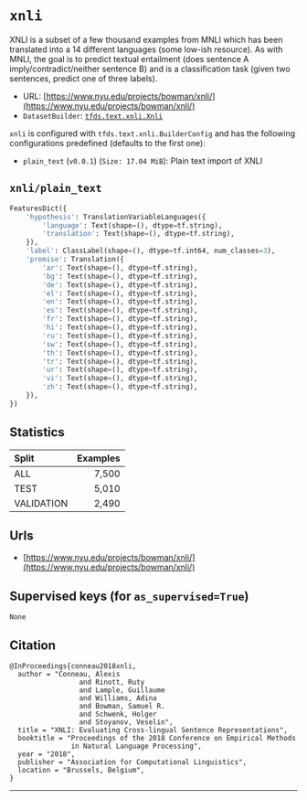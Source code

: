 <div itemscope itemtype="http://schema.org/Dataset">
  <div itemscope itemprop="includedInDataCatalog" itemtype="http://schema.org/DataCatalog">
    <meta itemprop="name" content="TensorFlow Datasets" />
  </div>
  <meta itemprop="name" content="xnli" />
  <meta itemprop="description" content="XNLI is a subset of a few thousand examples from MNLI which has been translated&#10;into a 14 different languages (some low-ish resource). As with MNLI, the goal is&#10;to predict textual entailment (does sentence A imply/contradict/neither sentence&#10;B) and is a classification task (given two sentences, predict one of three&#10;labels).&#10;" />
  <meta itemprop="url" content="https://www.tensorflow.org/datasets/catalog/xnli" />
  <meta itemprop="sameAs" content="https://www.nyu.edu/projects/bowman/xnli/" />
</div>

# `xnli`

XNLI is a subset of a few thousand examples from MNLI which has been translated
into a 14 different languages (some low-ish resource). As with MNLI, the goal is
to predict textual entailment (does sentence A imply/contradict/neither sentence
B) and is a classification task (given two sentences, predict one of three
labels).

*   URL:
    [https://www.nyu.edu/projects/bowman/xnli/](https://www.nyu.edu/projects/bowman/xnli/)
*   `DatasetBuilder`:
    [`tfds.text.xnli.Xnli`](https://github.com/tensorflow/datasets/tree/master/tensorflow_datasets/text/xnli.py)

`xnli` is configured with `tfds.text.xnli.BuilderConfig` and has the following
configurations predefined (defaults to the first one):

*   `plain_text` (`v0.0.1`) (`Size: 17.04 MiB`): Plain text import of XNLI

## `xnli/plain_text`

```python
FeaturesDict({
    'hypothesis': TranslationVariableLanguages({
        'language': Text(shape=(), dtype=tf.string),
        'translation': Text(shape=(), dtype=tf.string),
    }),
    'label': ClassLabel(shape=(), dtype=tf.int64, num_classes=3),
    'premise': Translation({
        'ar': Text(shape=(), dtype=tf.string),
        'bg': Text(shape=(), dtype=tf.string),
        'de': Text(shape=(), dtype=tf.string),
        'el': Text(shape=(), dtype=tf.string),
        'en': Text(shape=(), dtype=tf.string),
        'es': Text(shape=(), dtype=tf.string),
        'fr': Text(shape=(), dtype=tf.string),
        'hi': Text(shape=(), dtype=tf.string),
        'ru': Text(shape=(), dtype=tf.string),
        'sw': Text(shape=(), dtype=tf.string),
        'th': Text(shape=(), dtype=tf.string),
        'tr': Text(shape=(), dtype=tf.string),
        'ur': Text(shape=(), dtype=tf.string),
        'vi': Text(shape=(), dtype=tf.string),
        'zh': Text(shape=(), dtype=tf.string),
    }),
})
```

## Statistics

Split      | Examples
:--------- | -------:
ALL        | 7,500
TEST       | 5,010
VALIDATION | 2,490

## Urls

*   [https://www.nyu.edu/projects/bowman/xnli/](https://www.nyu.edu/projects/bowman/xnli/)

## Supervised keys (for `as_supervised=True`)
`None`

## Citation
```
@InProceedings{conneau2018xnli,
  author = "Conneau, Alexis
                 and Rinott, Ruty
                 and Lample, Guillaume
                 and Williams, Adina
                 and Bowman, Samuel R.
                 and Schwenk, Holger
                 and Stoyanov, Veselin",
  title = "XNLI: Evaluating Cross-lingual Sentence Representations",
  booktitle = "Proceedings of the 2018 Conference on Empirical Methods
               in Natural Language Processing",
  year = "2018",
  publisher = "Association for Computational Linguistics",
  location = "Brussels, Belgium",
}
```

--------------------------------------------------------------------------------
